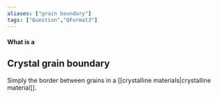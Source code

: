 ```yaml
---
aliases: ["grain boundary"]
tags: ["Question","QFormat3"]
---
```


#### What is a
## Crystal grain boundary
Simply the border between grains in a [[crystalline materials|crystalline material]].